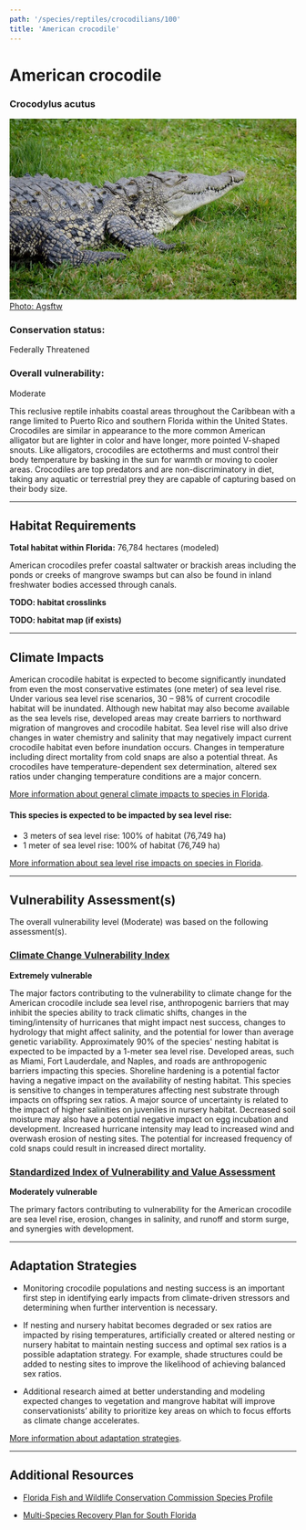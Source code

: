 ```yaml
---
path: '/species/reptiles/crocodilians/100'
title: 'American crocodile'
---
```


# American crocodile

### Crocodylus acutus

<div id="TopSection">

<div class="header-photo"><img src="100.jpg" alt="Photo for American crocodile"/>
<figcaption><a href="https://commons.wikimedia.org/w/index.php?curid=31388948" target="_blank" rel="noopener noreferrer">Photo: Agsftw</a></figcaption></div>

<div>

### Conservation status:

Federally Threatened

### Overall vulnerability:

Moderate

</div>
</div>

This reclusive reptile inhabits coastal areas throughout the Caribbean with a range limited to Puerto Rico and southern Florida within the United States.  Crocodiles are similar in appearance to the more common American alligator but are lighter in color and have longer, more pointed V-shaped snouts.  Like alligators, crocodiles are ectotherms and must control their body temperature by basking in the sun for warmth or moving to cooler areas.  Crocodiles are top predators and are non-discriminatory in diet, taking any aquatic or terrestrial prey they are capable of capturing based on their body size.

<hr />

## Habitat Requirements

**Total habitat within Florida:** 76,784 hectares (modeled)

American crocodiles prefer coastal saltwater or brackish areas including the ponds or creeks of mangrove swamps but can also be found in inland freshwater bodies accessed through canals.

**TODO: habitat crosslinks**

**TODO: habitat map (if exists)**

<hr />

## Climate Impacts

American crocodile habitat is expected to become significantly inundated from even the most conservative estimates (one meter) of sea level rise.  Under various sea level rise scenarios, 30 – 98% of current crocodile habitat will be inundated.  Although new habitat may also become available as the sea levels rise, developed areas may create barriers to northward migration of mangroves and crocodile habitat.  Sea level rise will also drive changes in water chemistry and salinity that may negatively impact current crocodile habitat even before inundation occurs.  Changes in temperature including direct mortality from cold snaps are also a potential threat.  As crocodiles have temperature-dependent sex determination, altered sex ratios under changing temperature conditions are a major concern.

[More information about general climate impacts to species in Florida](/impacts/species).


#### This species is expected to be impacted by sea level rise:

- 3 meters of sea level rise: 100% of habitat (76,749 ha)
- 1 meter of sea level rise: 100% of habitat (76,749 ha)

[More information about sea level rise impacts on species in Florida](/impacts/species/slr).
    

<hr />

## Vulnerability Assessment(s)

The overall vulnerability level (Moderate) was based on the following assessment(s).
#### 
<div class="vulnerability-header">
<h3><a href="/impacts/vulnerability/ccvi">Climate Change Vulnerability Index</a></h3>
<b class="extreme">Extremely vulnerable</b>
</div> 

The major factors contributing to the vulnerability to climate change for the American crocodile include sea level rise, anthropogenic barriers that may inhibit the species ability to track climatic shifts, changes in the timing/intensity of hurricanes that might impact nest success, changes to hydrology that might affect salinity, and the potential for lower than average genetic variability.  Approximately 90% of the species' nesting habitat is expected to be impacted by a 1-meter sea level rise.  Developed areas, such as Miami, Fort Lauderdale, and Naples, and roads are anthropogenic barriers impacting this species. Shoreline hardening is a potential factor having a negative impact on the availability of nesting habitat.  This species is sensitive to changes in temperatures affecting nest substrate through impacts on offspring sex ratios.  A major source of uncertainty is related to the impact of higher salinities on juveniles in nursery habitat. Decreased soil moisture may also have a potential negative impact on egg incubation and development.  Increased hurricane intensity may lead to increased wind and overwash erosion of nesting sites.  The potential for increased frequency of cold snaps could result in increased direct mortality.

#### 
<div class="vulnerability-header">
<h3><a href="/impacts/vulnerability/sivva/species">Standardized Index of Vulnerability and Value Assessment</a></h3>
<b class="moderate">Moderately vulnerable</b>
</div> 

The primary factors contributing to vulnerability for the American crocodile are sea level rise, erosion, changes in salinity, and runoff and storm surge, and synergies with development.


<hr />

## Adaptation Strategies

- Monitoring crocodile populations and nesting success is an important first step in identifying early impacts from climate-driven stressors and determining when further intervention is necessary.

- If nesting and nursery habitat becomes degraded or sex ratios are impacted by rising temperatures, artificially created or altered nesting or nursery habitat to maintain nesting success and optimal sex ratios is a possible adaptation strategy.  For example, shade structures could be added to nesting sites to improve the likelihood of achieving balanced sex ratios.

- Additional research aimed at better understanding and modeling expected changes to vegetation and mangrove habitat will improve conservationists’ ability to prioritize key areas on which to focus efforts as climate change accelerates.

[More information about adaptation strategies](/strategies).

<hr />


## Additional Resources

- [Florida Fish and Wildlife Conservation Commission Species Profile](https://myfwc.com/wildlifehabitats/profiles/reptiles/alligator/)

- [Multi-Species Recovery Plan for South Florida](https://ecos.fws.gov/docs/recovery_plan/sfl_msrp/SFL_MSRP_Species.pdf)
